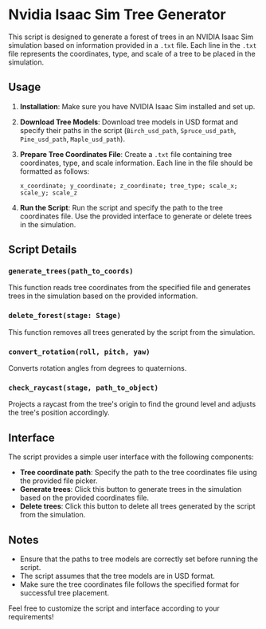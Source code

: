 # Nvidia Isaac Sim Tree Generator

This script is designed to generate a forest of trees in an NVIDIA Isaac Sim simulation based on information provided in a `.txt` file. Each line in the `.txt` file represents the coordinates, type, and scale of a tree to be placed in the simulation.

## Usage

1. **Installation**: Make sure you have NVIDIA Isaac Sim installed and set up.

2. **Download Tree Models**: Download tree models in USD format and specify their paths in the script (`Birch_usd_path`, `Spruce_usd_path`, `Pine_usd_path`, `Maple_usd_path`).

3. **Prepare Tree Coordinates File**: Create a `.txt` file containing tree coordinates, type, and scale information. Each line in the file should be formatted as follows:
   ```
   x_coordinate; y_coordinate; z_coordinate; tree_type; scale_x; scale_y; scale_z
   ```

4. **Run the Script**: Run the script and specify the path to the tree coordinates file. Use the provided interface to generate or delete trees in the simulation.

## Script Details

### `generate_trees(path_to_coords)`

This function reads tree coordinates from the specified file and generates trees in the simulation based on the provided information.

### `delete_forest(stage: Stage)`

This function removes all trees generated by the script from the simulation.

### `convert_rotation(roll, pitch, yaw)`

Converts rotation angles from degrees to quaternions.

### `check_raycast(stage, path_to_object)`

Projects a raycast from the tree's origin to find the ground level and adjusts the tree's position accordingly.

## Interface

The script provides a simple user interface with the following components:

- **Tree coordinate path**: Specify the path to the tree coordinates file using the provided file picker.
- **Generate trees**: Click this button to generate trees in the simulation based on the provided coordinates file.
- **Delete trees**: Click this button to delete all trees generated by the script from the simulation.

## Notes

- Ensure that the paths to tree models are correctly set before running the script.
- The script assumes that the tree models are in USD format.
- Make sure the tree coordinates file follows the specified format for successful tree placement.

Feel free to customize the script and interface according to your requirements!
